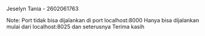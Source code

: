 Jeselyn Tania - 2602061763 

Note: 
Port tidak bisa dijalankan di port localhost:8000 
Hanya bisa dijalankan mulai dari localhost:8025 dan seterusnya
Terima kasih
